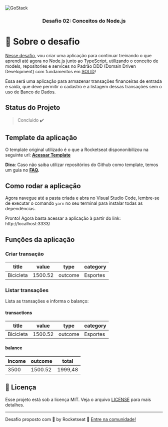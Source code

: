 <img alt="GoStack" src="https://storage.googleapis.com/golden-wind/bootcamp-gostack/header-desafios.png" />

<h3 align="center">
  Desafio 02: Conceitos do Node.js
</h3>

# :rocket: Sobre o desafio

[Nesse desafio](https://github.com/Rocketseat/bootcamp-gostack-desafios/tree/master/desafio-fundamentos-nodejs), vou criar uma aplicação para continuar treinando o que aprendi até agora no Node.js junto ao TypeScript, utilizando o conceito de models, repositories e services no Padrão DDD (Domain Driven Development) com fundamentos em [SOLID](https://medium.com/@mari_azevedo/princ%C3%ADpios-s-o-l-i-d-o-que-s%C3%A3o-e-porque-projetos-devem-utiliz%C3%A1-los-bf496b82b299)!

Essa será uma aplicação para armazenar transações financeiras de entrada e saída, que deve permitir o cadastro e a listagem dessas transações sem o uso de Banco de Dados.

## Status do Projeto

> Concluido :heavy_check_mark:

## Template da aplicação

O template original utilizado é o que a Rocketseat dispononibilizou na seguinte url: **[Acessar Template](https://github.com/Rocketseat/gostack-template-fundamentos-node)**

**Dica**: Caso não saiba utilizar repositórios do Github como template, temos um guia no **[FAQ](https://github.com/Rocketseat/bootcamp-gostack-desafios/tree/master/faq-desafios).**

## Como rodar a aplicação

Agora navegue até a pasta criada e abra no Visual Studio Code, lembre-se de executar o comando `yarn` no seu terminal para instalar todas as dependências.

Pronto! Agora basta acessar a aplicação à partir do link: http://localhost:3333/

## Funções da aplicação

### Criar transação
 
|title|value|type|category|
| -------- | -------- | -------- | -------- |
|Bicicleta|1500.52|outcome|Esportes|

### Listar transações
 
Lista as transações e informa o balanço:

#### transactions

|title|value|type|category|
| -------- | -------- | -------- | -------- |
|Bicicleta|1500.52|outcome|Esportes|

#### balance

|income|outcome|total|
| -------- | -------- | -------- |
|3500|1500.52|1999,48|

## :memo: Licença

Esse projeto está sob a licença MIT. Veja o arquivo [LICENSE](LICENSE) para mais detalhes.

---

Desafio proposto com 💜 by Rocketseat :wave: [Entre na comunidade!](https://discordapp.com/invite/gCRAFhc)
